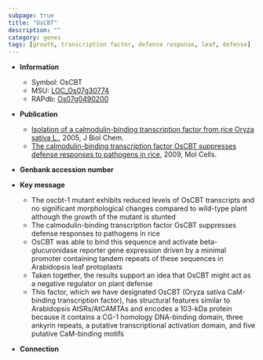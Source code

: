 ```yaml
---
subpage: true
title: "OsCBT"
description: ""
category: genes
tags: [growth, transcription factor, defense response, leaf, defense]
---
```


* **Information**  
    + Symbol: OsCBT  
    + MSU: [LOC_Os07g30774](http://rice.plantbiology.msu.edu/cgi-bin/ORF_infopage.cgi?orf=LOC_Os07g30774)  
    + RAPdb: [Os07g0490200](http://rapdb.dna.affrc.go.jp/viewer/gbrowse_details/irgsp1?name=Os07g0490200)  

* **Publication**  
    + [Isolation of a calmodulin-binding transcription factor from rice Oryza sativa L.](http://www.ncbi.nlm.nih.gov/pubmed?term=Isolation+of+a+calmodulin-binding+transcription+factor+from+rice+Oryza+sativa+L.%5BTitle%5D), 2005, J Biol Chem.
    + [The calmodulin-binding transcription factor OsCBT suppresses defense responses to pathogens in rice](http://www.ncbi.nlm.nih.gov/pubmed?term=The+calmodulin-binding+transcription+factor+OsCBT+suppresses+defense+responses+to+pathogens+in+rice%5BTitle%5D), 2009, Mol Cells.

* **Genbank accession number**  

* **Key message**  
    + The oscbt-1 mutant exhibits reduced levels of OsCBT transcripts and no significant morphological changes compared to wild-type plant although the growth of the mutant is stunted
    + The calmodulin-binding transcription factor OsCBT suppresses defense responses to pathogens in rice
    + OsCBT was able to bind this sequence and activate beta-glucuronidase reporter gene expression driven by a minimal promoter containing tandem repeats of these sequences in Arabidopsis leaf protoplasts
    + Taken together, the results support an idea that OsCBT might act as a negative regulator on plant defense
    + This factor, which we have designated OsCBT (Oryza sativa CaM-binding transcription factor), has structural features similar to Arabidopsis AtSRs/AtCAMTAs and encodes a 103-kDa protein because it contains a CG-1 homology DNA-binding domain, three ankyrin repeats, a putative transcriptional activation domain, and five putative CaM-binding motifs

* **Connection**  



